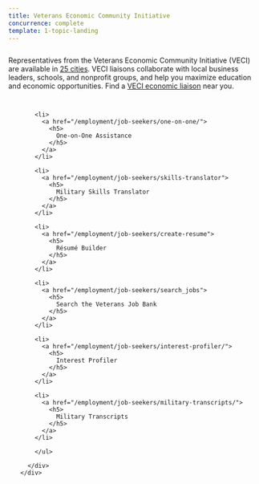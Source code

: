 ```yaml
---
title: Veterans Economic Community Initiative
concurrence: complete
template: 1-topic-landing
---
```


<div class="main" role="main" markdown="0">

<div class="section one" markdown="0">
<div class="primary" markdown="0">
<div class="row" markdown="0">
<div class="small-12 columns usa-content" markdown="1">

Representatives from the Veterans Economic Community Initiative (VECI) are available in [25 cities](http://www.benefits.va.gov/TEEI/economic-liaison-list.asp). VECI liaisons collaborate with local business leaders, schools, and nonprofit groups, and help you maximize education and economic opportunities. Find a [VECI economic liaison](http://www.benefits.va.gov/VECI/docs/VECIPOCList.pdf) near you. 

</div>
</div>
</div>



<div class="navigation">
  <div class="row">
    <div class="small-12 columns">
        <ul class="small-block-grid-1 medium-block-grid-3 cards small">

        <li>
          <a href="/employment/job-seekers/one-on-one/">
            <h5>
              One-on-One Assistance
            </h5>
          </a>  
        </li>

        <li>
          <a href="/employment/job-seekers/skills-translator">
            <h5>
              Military Skills Translator
            </h5>
          </a>  
        </li>  

        <li>
          <a href="/employment/job-seekers/create-resume">
            <h5>
              Résumé Builder
            </h5>
          </a>  
        </li>

        <li>
          <a href="/employment/job-seekers/search_jobs">
            <h5>
              Search the Veterans Job Bank
            </h5>
          </a>  
        </li>  

        <li>
          <a href="/employment/job-seekers/interest-profiler/">
            <h5>
              Interest Profiler
            </h5>
          </a>  
        </li>

        <li>
          <a href="/employment/job-seekers/military-transcripts/">
            <h5>
              Military Transcripts
            </h5>
          </a>  
        </li>   

        </ul>

      </div>
    </div>  
  </div>

</div>
